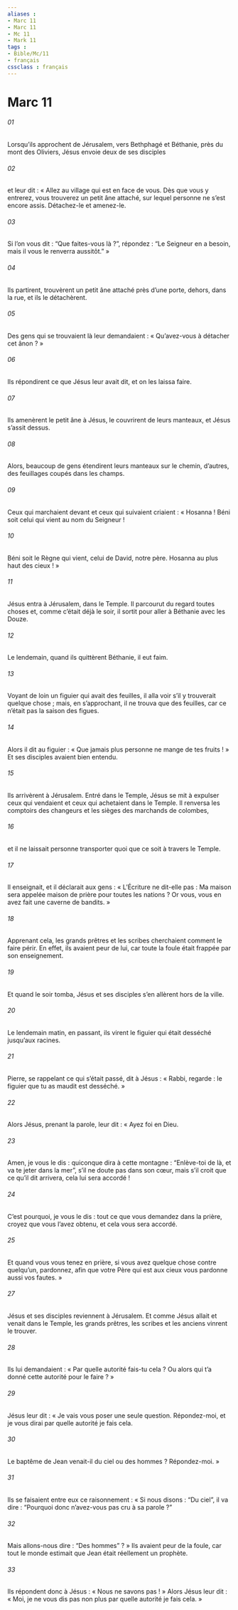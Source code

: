 ```yaml
---
aliases : 
- Marc 11
- Marc 11
- Mc 11
- Mark 11
tags : 
- Bible/Mc/11
- français
cssclass : français
---
```


# Marc 11

###### 01
Lorsqu’ils approchent de Jérusalem, vers Bethphagé et Béthanie, près du mont des Oliviers, Jésus envoie deux de ses disciples
###### 02
et leur dit : « Allez au village qui est en face de vous. Dès que vous y entrerez, vous trouverez un petit âne attaché, sur lequel personne ne s’est encore assis. Détachez-le et amenez-le.
###### 03
Si l’on vous dit : “Que faites-vous là ?”, répondez : “Le Seigneur en a besoin, mais il vous le renverra aussitôt.” »
###### 04
Ils partirent, trouvèrent un petit âne attaché près d’une porte, dehors, dans la rue, et ils le détachèrent.
###### 05
Des gens qui se trouvaient là leur demandaient : « Qu’avez-vous à détacher cet ânon ? »
###### 06
Ils répondirent ce que Jésus leur avait dit, et on les laissa faire.
###### 07
Ils amenèrent le petit âne à Jésus, le couvrirent de leurs manteaux, et Jésus s’assit dessus.
###### 08
Alors, beaucoup de gens étendirent leurs manteaux sur le chemin, d’autres, des feuillages coupés dans les champs.
###### 09
Ceux qui marchaient devant et ceux qui suivaient criaient :
« Hosanna !
Béni soit celui qui vient au nom du Seigneur !
###### 10
Béni soit le Règne qui vient,
celui de David, notre père.
Hosanna au plus haut des cieux ! »
###### 11
Jésus entra à Jérusalem, dans le Temple. Il parcourut du regard toutes choses et, comme c’était déjà le soir, il sortit pour aller à Béthanie avec les Douze.
###### 12
Le lendemain, quand ils quittèrent Béthanie, il eut faim.
###### 13
Voyant de loin un figuier qui avait des feuilles, il alla voir s’il y trouverait quelque chose ; mais, en s’approchant, il ne trouva que des feuilles, car ce n’était pas la saison des figues.
###### 14
Alors il dit au figuier : « Que jamais plus personne ne mange de tes fruits ! » Et ses disciples avaient bien entendu.
###### 15
Ils arrivèrent à Jérusalem. Entré dans le Temple, Jésus se mit à expulser ceux qui vendaient et ceux qui achetaient dans le Temple. Il renversa les comptoirs des changeurs et les sièges des marchands de colombes,
###### 16
et il ne laissait personne transporter quoi que ce soit à travers le Temple.
###### 17
Il enseignait, et il déclarait aux gens : « L’Écriture ne dit-elle pas : Ma maison sera appelée maison de prière pour toutes les nations ? Or vous, vous en avez fait une caverne de bandits. »
###### 18
Apprenant cela, les grands prêtres et les scribes cherchaient comment le faire périr. En effet, ils avaient peur de lui, car toute la foule était frappée par son enseignement.
###### 19
Et quand le soir tomba, Jésus et ses disciples s’en allèrent hors de la ville.
###### 20
Le lendemain matin, en passant, ils virent le figuier qui était desséché jusqu’aux racines.
###### 21
Pierre, se rappelant ce qui s’était passé, dit à Jésus : « Rabbi, regarde : le figuier que tu as maudit est desséché. »
###### 22
Alors Jésus, prenant la parole, leur dit : « Ayez foi en Dieu.
###### 23
Amen, je vous le dis : quiconque dira à cette montagne : “Enlève-toi de là, et va te jeter dans la mer”, s’il ne doute pas dans son cœur, mais s’il croit que ce qu’il dit arrivera, cela lui sera accordé !
###### 24
C’est pourquoi, je vous le dis : tout ce que vous demandez dans la prière, croyez que vous l’avez obtenu, et cela vous sera accordé.
###### 25
Et quand vous vous tenez en prière, si vous avez quelque chose contre quelqu’un, pardonnez, afin que votre Père qui est aux cieux vous pardonne aussi vos fautes. »
###### 27
Jésus et ses disciples reviennent à Jérusalem. Et comme Jésus allait et venait dans le Temple, les grands prêtres, les scribes et les anciens vinrent le trouver.
###### 28
Ils lui demandaient : « Par quelle autorité fais-tu cela ? Ou alors qui t’a donné cette autorité pour le faire ? »
###### 29
Jésus leur dit : « Je vais vous poser une seule question. Répondez-moi, et je vous dirai par quelle autorité je fais cela.
###### 30
Le baptême de Jean venait-il du ciel ou des hommes ? Répondez-moi. »
###### 31
Ils se faisaient entre eux ce raisonnement : « Si nous disons : “Du ciel”, il va dire : “Pourquoi donc n’avez-vous pas cru à sa parole ?”
###### 32
Mais allons-nous dire : “Des hommes” ? » Ils avaient peur de la foule, car tout le monde estimait que Jean était réellement un prophète.
###### 33
Ils répondent donc à Jésus : « Nous ne savons pas ! » Alors Jésus leur dit : « Moi, je ne vous dis pas non plus par quelle autorité je fais cela. »
